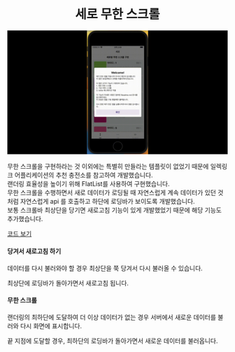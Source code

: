 <h1 align='center'>세로 무한 스크롤</h1>
<img src='../assets/video/vertical.gif'/>

무한 스크롤을 구현하라는 것 이외에는 특별히 만들라는 템플릿이 없었기 때문에 일렉링크 어플리케이션의 추천 충전소를 참고하여 개발했습니다.</br>
랜더링 효율성을 높이기 위해 FlatList를 사용하여 구현했습니다.</br>
무한 스크롤을 수행하면서 새로 데이터가 로딩될 때 자연스럽게 계속 데이터가 있던 것 처럼 자연스럽게 api 를 호출하고 하단에 로딩바가 보이도록 개발했습니다.</br>
보통 스크롤바 최상단을 당기면 새로고침 기능이 있게 개발했었기 때문에 해당 기능도 추가했습니다.</br>

[코드 보기](../pages/vertical/index.tsx)

#### 당겨서 새로고침 하기
<p>데이터를 다시 불러와야 할 경우 최상단을 쭉 당겨서 다시 불러올 수 있습니다.</p>
<p>최상단에 로딩바가 돌아가면서 새로고침 됩니다.</p>

#### 무한 스크롤
<p>랜더링의 최하단에 도달하여 더 이상 데이터가 없는 경우 서버에서 새로운 데이터를 불러와 다시 화면에 표시합니다.</p>
<p>끝 지점에 도달할 경우, 최하단의 로딩바가 돌아가면서 새로운 데이터를 불러옵니다.</p>
